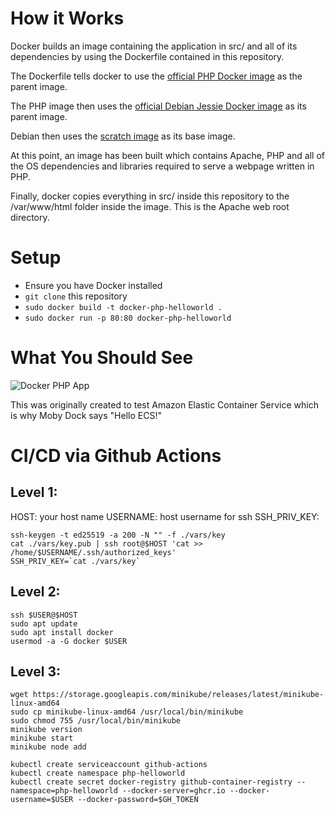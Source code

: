 # How it Works

Docker builds an image containing the application in src/ and all of its dependencies by using the Dockerfile contained in this repository.

The Dockerfile tells docker to use the [official PHP Docker image](https://hub.docker.com/_/php/) as the parent image.

The PHP image then uses the [official Debian Jessie Docker image](https://hub.docker.com/_/debian/) as its parent image.

Debian then uses the [scratch image](https://hub.docker.com/_/scratch/) as its base image.

At this point, an image has been built which contains Apache, PHP and all of the OS dependencies and libraries required to serve a webpage written in PHP.

Finally, docker copies everything in src/ inside this repository to the /var/www/html folder inside the image. This is the Apache web root directory.

# Setup

 - Ensure you have Docker installed
 - `git clone` this repository
 - `sudo docker build -t docker-php-helloworld .` 
 - `sudo docker run -p 80:80 docker-php-helloworld`

# What You Should See

![Docker PHP App](https://image.ibb.co/cTxSf7/whale.png "Hello World")

This was originally created to test Amazon Elastic Container Service which is why Moby Dock says "Hello ECS!"

# CI/CD via Github Actions

## Level 1:
HOST: your host name
USERNAME: host username for ssh
SSH_PRIV_KEY:
```shell
ssh-keygen -t ed25519 -a 200 -N "" -f ./vars/key
cat ./vars/key.pub | ssh root@$HOST 'cat >> /home/$USERNAME/.ssh/authorized_keys'
SSH_PRIV_KEY=`cat ./vars/key`
```

## Level 2:
```shell
ssh $USER@$HOST
sudo apt update
sudo apt install docker
usermod -a -G docker $USER

```

## Level 3:
```shell
wget https://storage.googleapis.com/minikube/releases/latest/minikube-linux-amd64
sudo cp minikube-linux-amd64 /usr/local/bin/minikube
sudo chmod 755 /usr/local/bin/minikube
minikube version
minikube start
minikube node add

kubectl create serviceaccount github-actions
kubectl create namespace php-helloworld
kubectl create secret docker-registry github-container-registry --namespace=php-helloworld --docker-server=ghcr.io --docker-username=$USER --docker-password=$GH_TOKEN

```